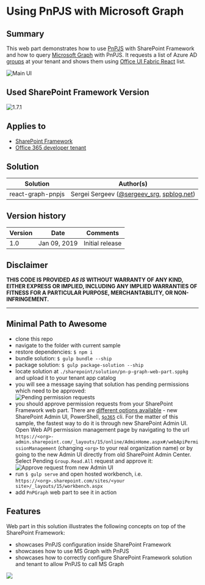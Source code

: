 # Using PnPJS with Microsoft Graph

## Summary
This web part demonstrates how to use [PnPJS](https://pnp.github.io/pnpjs/) with SharePoint Framework and how to query [Microsoft Graph](https://docs.microsoft.com/en-us/graph/overview) with PnPJS.
It requests a list of Azure AD [groups](https://docs.microsoft.com/en-us/graph/api/group-list?view=graph-rest-1.0) at your tenant and shows them using [Office UI Fabric React](https://developer.microsoft.com/en-us/fabric#/components) list.

![Main UI](./assets/summary.png)


## Used SharePoint Framework Version 
![1.7.1](https://img.shields.io/badge/drop-1.7.1-green.svg)


## Applies to
* [SharePoint Framework](https://docs.microsoft.com/sharepoint/dev/spfx/sharepoint-framework-overview)
* [Office 365 developer tenant](https://docs.microsoft.com/sharepoint/dev/spfx/set-up-your-developer-tenant)

## Solution

Solution|Author(s)
--------|---------
react-graph-pnpjs | Sergei Sergeev ([@sergeev_srg](https://twitter.com/sergeev_srg), [spblog.net](https://spblog.net/))

## Version history

Version|Date|Comments
-------|----|--------
1.0|Jan 09, 2019|Initial release

## Disclaimer

**THIS CODE IS PROVIDED *AS IS* WITHOUT WARRANTY OF ANY KIND, EITHER EXPRESS OR IMPLIED, INCLUDING ANY IMPLIED WARRANTIES OF FITNESS FOR A PARTICULAR PURPOSE, MERCHANTABILITY, OR NON-INFRINGEMENT.**

---

## Minimal Path to Awesome
- clone this repo
- navigate to the folder with current sample
- restore dependencies: `$ npm i`
- bundle solution: `$ gulp bundle --ship`
- package solution: `$ gulp package-solution --ship`
- locate solution at `./sharepoint/solution/pn-p-graph-web-part.sppkg` and upload it to your tenant app catalog
- you will see a message saying that solution has pending permissions which need to be approved:  
![Pending permission requests](./assets/approve.png)
- you should approve permission requests from your SharePoint Framework web part. There are [different options available](https://docs.microsoft.com/en-us/sharepoint/dev/spfx/use-aadhttpclient#manage-permission-requests) - new SharePoint Admin UI, PowerShell, [`$o365`](https://pnp.github.io/office365-cli/) cli. For the matter of this sample, the fastest way to do it is through new SharePoint Admin UI. Open Web API permission management page by navigating to the url `https://<org>-admin.sharepoint.com/_layouts/15/online/AdminHome.aspx#/webApiPermissionManagement` (changing `<org>` to your real organization name) or by going to the new Admin UI directly from old SharePoint Admin Center. Select Pending `Group.Read.All` request and approve it:
![Approve request from new Admin UI](./assets/approve-request.png)
- run `$ gulp serve` and open hosted workbench, i.e. `https://<org>.sharepoint.com/sites/<your site>/_layouts/15/workbench.aspx`
- add `PnPGraph` web part to see it in action

## Features  
Web part in this solution illustrates the following concepts on top of the SharePoint Framework:
- showcases PnPJS configuration inside SharePoint Framework
- showcases how to use MS Graph with PnPJS 
- showcases how to correctly configure SharePoint Framework solution and tenant to allow PnPJS to call MS Graph

<img src="https://telemetry.sharepointpnp.com/sp-dev-fx-webparts/samples/react-graph-pnpjs" />
